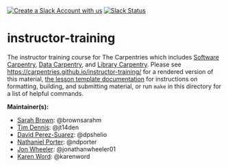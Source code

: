 [![Create a Slack Account with us](https://img.shields.io/badge/Create_Slack_Account-The_Carpentries-071159.svg)](https://swc-slack-invite.herokuapp.com/) 
 [![Slack Status](https://img.shields.io/badge/Slack_Channel-instructor--training-E01563.svg)](https://swcarpentry.slack.com/messages/C0CP2ERHA) 

instructor-training
===================

The instructor training course for The Carpentries which includes [Software Carpentry][swc-site], [Data Carpentry][dc-site], and [Library Carpentry][lc-site].
Please see <https://carpentries.github.io/instructor-training/> for a rendered version of this material,
[the lesson template documentation][lesson-example]
for instructions on formatting, building, and submitting material,
or run `make` in this directory for a list of helpful commands.

**Maintainer(s):**

* [Sarah Brown][brown_sarah]: @brownsarahm
* [Tim Dennis][dennis_tim]: @jt14den
* [David Perez-Suarez][perez-suarez_david]: @dpshelio
* [Nathaniel Porter][porter-nathaniel]: @ndporter
* [Jon Wheeler][wheeler_jon]: @jonathanwheeler01
* [Karen Word][word_karen]: @karenword  

[dc-site]: http://datacarpentry.org
[lesson-example]: https://carpentries.github.io/lesson-example
[swc-site]: http://software-carpentry.org
[lc-site]: https://librarycarpentry.org
[brown_sarah]: https://carpentries.org/instructors/#brownsarahm
[dennis_tim]: https://carpentries.org/instructors/#jt14den
[perez-suarez_david]: https://carpentries.org/instructors/#dpshelio
[porter-nathaniel]: https://carpentries.org/instructors/#ndporter
[wheeler_jon]: https://carpentries.org/instructors/#jonathanwheeler01
[word_karen]: https://carpentries.org/team/
